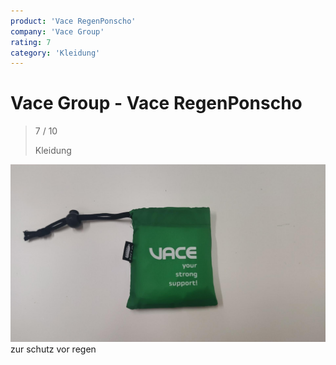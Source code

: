 ```yaml
---
product: 'Vace RegenPonscho'
company: 'Vace Group'
rating: 7
category: 'Kleidung'
---
```


# Vace Group - Vace RegenPonscho
>
> 7 / 10
>
> Kleidung

![Vace RegenPonscho](./assets/vace-group-vace-regenponscho-7903cd9d-ff43-4533-9a3e-5ed98ce673e5.jpg)
zur schutz vor regen
